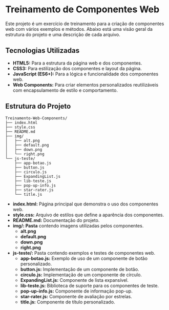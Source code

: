 # Treinamento de Componentes Web

Este projeto é um exercício de treinamento para a criação de componentes web com vários exemplos e métodos. Abaixo está uma visão geral da estrutura do projeto e uma descrição de cada arquivo.

## Tecnologias Utilizadas

- **HTML5:** Para a estrutura da página web e dos componentes.
- **CSS3:** Para estilização dos componentes e layout da página.
- **JavaScript (ES6+):** Para a lógica e funcionalidade dos componentes web.
- **Web Components:** Para criar elementos personalizados reutilizáveis com encapsulamento de estilo e comportamento.

## Estrutura do Projeto

```plaintext
Treinamento-Web-Components/
├── index.html
├── style.css
├── README.md
├── img/
│   ├── alt.png
│   ├── default.png
│   ├── down.png
│   └── right.png
└── js-teste/
    ├── app-botao.js
    ├── button.js
    ├── circulo.js
    ├── ExpandingList.js
    ├── lib-teste.js
    ├── pop-up-info.js
    ├── star-rater.js
    └── title.js

```

- **index.html:** Página principal que demonstra o uso dos componentes web.
- **style.css:** Arquivo de estilos que define a aparência dos componentes.
- **README.md:** Documentação do projeto.
- **img/: Pasta** contendo imagens utilizadas pelos componentes.
  - **alt.png**
  - **default.png**
  - **down.png**
  - **right.png**
- **js-teste/:** Pasta contendo exemplos e testes de componentes web.
  - **app-botao.js:** Exemplo de uso de um componente de botão personalizado.
  - **button.js:** Implementação de um componente de botão.
  - **circulo.js:** Implementação de um componente de círculo.
  - **ExpandingList.js:** Componente de lista expansível.
  - **lib-teste.js:** Biblioteca de suporte para os componentes de teste.
  - **pop-up-info.js:** Componente de informação pop-up.
  - **star-rater.js:** Componente de avaliação por estrelas.
  - **title.js:** Componente de título personalizado.
